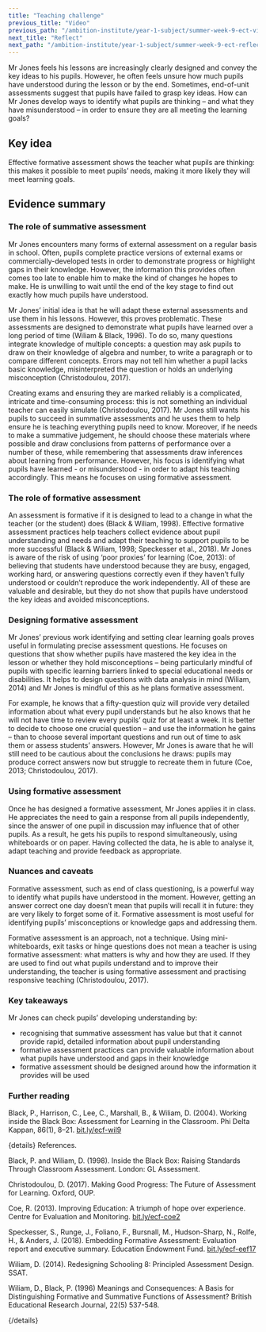 ```yaml
---
title: "Teaching challenge"
previous_title: "Video"
previous_path: "/ambition-institute/year-1-subject/summer-week-9-ect-video"
next_title: "Reflect"
next_path: "/ambition-institute/year-1-subject/summer-week-9-ect-reflect"
---
```


Mr Jones feels his lessons are increasingly clearly designed and convey the key ideas to his pupils. However, he often feels unsure how much pupils have understood during the lesson or by the end. Sometimes, end-of-unit assessments suggest that pupils have failed to grasp key ideas. How can Mr Jones develop ways to identify what pupils are thinking – and what they have misunderstood – in order to ensure they are all meeting the learning goals?

## Key idea

Effective formative assessment shows the teacher what pupils are thinking: this makes it possible to meet pupils’ needs, making it more likely they will meet learning goals.

## Evidence summary

### The role of summative assessment

Mr Jones encounters many forms of external assessment on a regular basis in school. Often, pupils complete practice versions of external exams or commercially-developed tests in order to demonstrate progress or highlight gaps in their knowledge. However, the information this provides often comes too late to enable him to make the kind of changes he hopes to make. He is unwilling to wait until the end of the key stage to find out exactly how much pupils have understood.

Mr Jones’ initial idea is that he will adapt these external assessments and use them in his lessons. However, this proves problematic. These assessments are designed to demonstrate what pupils have learned over a long period of time (Wiliam & Black, 1996). To do so, many questions integrate knowledge of multiple concepts: a question may ask pupils to draw on their knowledge of algebra and number, to write a paragraph or to compare different concepts. Errors may not tell him whether a pupil lacks basic knowledge, misinterpreted the question or holds an underlying misconception (Christodoulou, 2017).

Creating exams and ensuring they are marked reliably is a complicated, intricate and time-consuming process: this is not something an individual teacher can easily simulate (Christodoulou, 2017). Mr Jones still wants his pupils to succeed in summative assessments and he uses them to help ensure he is teaching everything pupils need to know. Moreover, if he needs to make a summative judgement, he should choose these materials where possible and draw conclusions from patterns of performance over a number of these, while remembering that assessments draw inferences about learning from performance. However, his focus is identifying what pupils have learned - or misunderstood - in order to adapt his teaching accordingly. This means he focuses on using formative assessment.

### The role of formative assessment

An assessment is formative if it is designed to lead to a change in what the teacher (or the student) does (Black & Wiliam, 1998). Effective formative assessment practices help teachers collect evidence about pupil understanding and needs and adapt their teaching to support pupils to be more successful (Black & Wiliam, 1998; Speckesser et al., 2018). Mr Jones is aware of the risk of using ‘poor proxies’ for learning (Coe, 2013): of believing that students have understood because they are busy, engaged, working hard, or answering questions correctly even if they haven’t fully understood or couldn’t reproduce the work independently. All of these are valuable and desirable, but they do not show that pupils have understood the key ideas and avoided misconceptions.

### Designing formative assessment

Mr Jones’ previous work identifying and setting clear learning goals proves useful in formulating precise assessment questions. He focuses on questions that show whether pupils have mastered the key idea in the lesson or whether they hold misconceptions – being particularly mindful of pupils with specific learning barriers linked to special educational needs or disabilities. It helps to design questions with data analysis in mind (Wiliam, 2014) and Mr Jones is mindful of this as he plans formative assessment.

For example, he knows that a fifty-question quiz will provide very detailed information about what every pupil understands but he also knows that he will not have time to review every pupils’ quiz for at least a week. It is better to decide to choose one crucial question – and use the information he gains – than to choose several important questions and run out of time to ask them or assess students’ answers. However, Mr Jones is aware that he will still need to be cautious about the conclusions he draws: pupils may produce correct answers now but struggle to recreate them in future (Coe, 2013; Christodoulou, 2017).

### Using formative assessment

Once he has designed a formative assessment, Mr Jones applies it in class. He appreciates the need to gain a response from all pupils independently, since the answer of one pupil in discussion may influence that of other pupils. As a result, he gets his pupils to respond simultaneously, using whiteboards or on paper. Having collected the data, he is able to analyse it, adapt teaching and provide feedback as appropriate.

### Nuances and caveats

Formative assessment, such as end of class questioning, is a powerful way to identify what pupils have understood in the moment. However, getting an answer correct one day doesn’t mean that pupils will recall it in future: they are very likely to forget some of it. Formative assessment is most useful for identifying pupils’ misconceptions or knowledge gaps and addressing them.

Formative assessment is an approach, not a technique. Using mini-whiteboards, exit tasks or hinge questions does not mean a teacher is using formative assessment: what matters is why and how they are used. If they are used to find out what pupils understand and to improve their understanding, the teacher is using formative assessment and practising responsive teaching (Christodoulou, 2017).

### Key takeaways

Mr Jones can check pupils’ developing understanding by:

- recognising that summative assessment has value but that it cannot provide rapid, detailed information about pupil understanding
- formative assessment practices can provide valuable information about what pupils have understood and gaps in their knowledge
- formative assessment should be designed around how the information it provides will be used

### Further reading

Black, P., Harrison, C., Lee, C., Marshall, B., & Wiliam, D. (2004). Working inside the Black Box: Assessment for Learning in the Classroom. Phi Delta Kappan, 86(1), 8–21. [bit.ly/ecf-wil9](http://bit.ly/ecf-wil9)

{details}
References.

Black, P. and Wiliam, D. (1998). Inside the Black Box: Raising Standards Through Classroom Assessment. London: GL Assessment.

Christodoulou, D. (2017). Making Good Progress: The Future of Assessment for Learning. Oxford, OUP.

Coe, R. (2013). Improving Education: A triumph of hope over experience. Centre for Evaluation and Monitoring. <a href="http://bit.ly/ecf-coe2" target="_blank" rel="noopener">bit.ly/ecf-coe2</a>

Speckesser, S., Runge, J., Foliano, F., Bursnall, M., Hudson-Sharp, N., Rolfe, H., &amp; Anders, J. (2018). Embedding Formative Assessment: Evaluation report and executive summary. Education Endowment Fund. <a href="http://bit.ly/ecf-eef17" target="_blank" rel="noopener">bit.ly/ecf-eef17</a>

Wiliam, D. (2014). Redesigning Schooling 8: Principled Assessment Design. SSAT.

Wiliam, D., Black, P. (1996) Meanings and Consequences: A Basis for Distinguishing Formative and Summative Functions of Assessment? British Educational Research Journal, 22(5) 537-548.

{/details}
